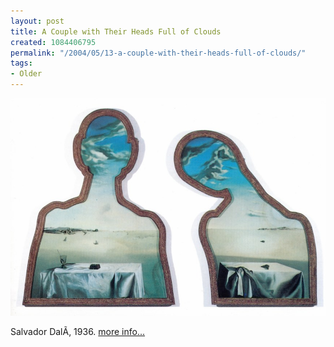 ```yaml
---
layout: post
title: A Couple with Their Heads Full of Clouds
created: 1084406795
permalink: "/2004/05/13-a-couple-with-their-heads-full-of-clouds/"
tags:
- Older
---
```


<img src="/image/images/dali-ed-628.jpg"/>

Salvador DalÃ­, 1936. [more info...](http://www.abcgallery.com/D/dali/dali169.html)
